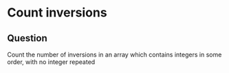 # Count inversions

## Question
Count the number of inversions in an array which contains integers in some order, with no integer repeated

